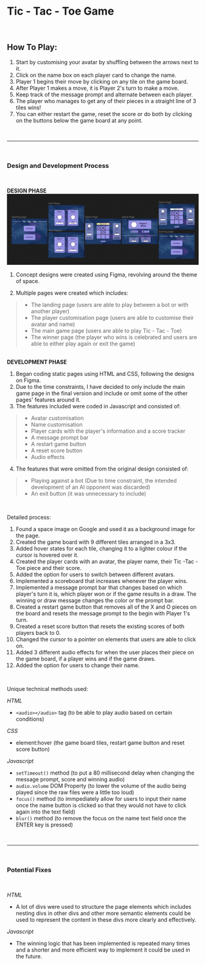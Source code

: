 # Tic - Tac - Toe Game
&nbsp; 
## How To Play:
1. Start by customising your avatar by shuffling between the arrows next to it.
2. Click on the name box on each player card to change the name.
3. Player 1 begins their move by clicking on any tile on the game board.
4. After Player 1 makes a move, it is Player 2's turn to make a move.
5. Keep track of the message prompt and alternate between each player.
6. The player who manages to get any of their pieces in a straight line of 3 tiles wins!
7. You can either restart the game, reset the score or do both by clicking on the buttons below the game board at any point.

&nbsp; 

---
&nbsp; 
### Design and Development Process
&nbsp;  

**DESIGN PHASE**
![Design in Figma](images/figma-design.png)

1. Concept designs were created using Figma, revolving around the theme of space.

2.  Multiple pages were created which includes:
> - The landing page (users are able to play between a bot or with another player)
> - The player customisation page (users are able to customise their avatar and name)
> - The main game page (users are able to play Tic - Tac - Toe)
> - The winner page (the player who wins is celebrated and users are able to either play again or exit the game)

&nbsp;  
**DEVELOPMENT PHASE**

1. Began coding static pages using HTML and CSS, following the designs on Figma.
2. Due to the time constraints, I have decided to only include the main game page in the final version and include or omit some of the other pages' features around it.
3. The features included were coded in Javascript and consisted of:
> - Avatar customisation 
> - Name customisation
> - Player cards with the player's information and a score tracker 
> - A message prompt bar 
> - A restart game button 
> - A reset score button 
> - Audio effects

4. The features that were omitted from the original design consisted of:
> - Playing against a bot (Due to time constraint, the intended development of an AI opponent was discarded)
> - An exit button (it was unnecessary to include)

&nbsp; 

Detailed process:

1. Found a space image on Google and used it as a background image for the page.
2. Created the game board with 9 different tiles arranged in a 3x3.
3. Added hover states for each tile, changing it to a lighter colour if the cursor is hovered over it.
4. Created the player cards with an avatar, the player name, their Tic -Tac -Toe piece and their score.
5. Added the option for users to switch between different avatars.
6. Implemented a scoreboard that increases whenever the player wins.
7. Implemented a message prompt bar that changes based on which player's turn it is, which player won or if the game results in a draw. The winning or draw message changes the color or the prompt bar.
8. Created a restart game button that removes all of the X and O pieces on the board and resets the message prompt to the begin with Player 1's turn.
9. Created a reset score button that resets the existing scores of both players back to 0.
10. Changed the cursor to a pointer on elements that users are able to click on.
11. Added 3 different audio effects for when the user places their piece on the game board, if a player wins and if the game draws.
12. Added the option for users to change their name.

&nbsp; 

Unique technical methods used:

*HTML*
- `<audio></audio>` tag (to be able to play audio based on certain conditions)

*CSS*
- element:hover (the game board tiles, restart game button and reset score button)

*Javascript*
- `setTimeout()` method (to put a 80 millisecond delay when changing the message prompt, score and winning audio)
- `audio.volume` DOM Property (to lower the volume of the audio being played since the raw files were a little too loud)
- `focus()` method (to immpediately allow for users to input their name once the name button is clicked so that they would not have to click again into the text field)
- `blur()` method (to remove the focus on the name text field once the ENTER key is pressed)

&nbsp; 

---
&nbsp; 
### Potential Fixes
&nbsp; 

*HTML*
- A lot of divs were used to structure the page elements which includes nesting divs in other divs and other more semantic elements could be used to represent the content in these divs more clearly and effectively.

*Javascript*
-  The winning logic that has been implemented is repeated many times and a shorter and more efficient way to implement it could be used in the future.
